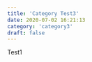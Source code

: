 ```yaml
---
title: 'Category Test3'
date: 2020-07-02 16:21:13
category: 'category3'
draft: false
---
```


Test1

